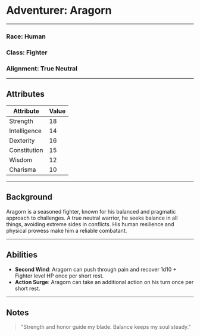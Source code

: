 # Adventurer: Aragorn

___
### **Race**: Human  
### **Class**: Fighter  
### **Alignment**: True Neutral

___
## Attributes
| Attribute      | Value |
|----------------|-------|
| Strength       | 18    |
| Intelligence   | 14    |
| Dexterity      | 16    |
| Constitution   | 15    |
| Wisdom         | 12    |
| Charisma       | 10    |

___
## Background
Aragorn is a seasoned fighter, known for his balanced and pragmatic approach to challenges. A true neutral warrior, he seeks balance in all things, avoiding extreme sides in conflicts. His human resilience and physical prowess make him a reliable combatant.

---

## Abilities
- **Second Wind**: Aragorn can push through pain and recover 1d10 + Fighter level HP once per short rest.
- **Action Surge**: Aragorn can take an additional action on his turn once per short rest.

___
## Notes
> "Strength and honor guide my blade. Balance keeps my soul steady."
